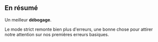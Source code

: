 ##  En résumé

Un meilleur <strong>débogage</strong>.

Le mode strict remonte bien plus d'erreurs, une bonne chose pour attirer notre attention sur nos premières erreurs basiques.